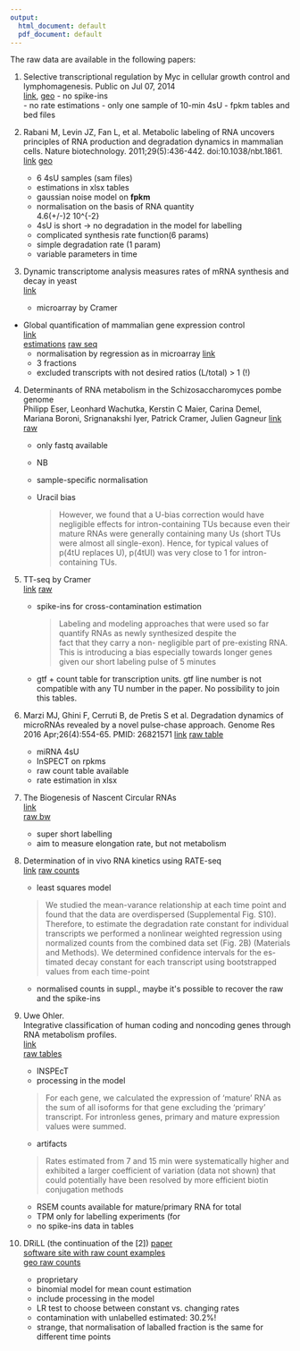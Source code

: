 ```yaml
---
output:
  html_document: default
  pdf_document: default
---
```

The raw data are available in the following papers:

1.   Selective transcriptional regulation by Myc in cellular growth control
    and lymphomagenesis. 
    Public on Jul 07, 2014  
    [link](https://www.ncbi.nlm.nih.gov/pmc/articles/PMC4110711/pdf/emss-58841.pdf),
    [geo](https://www.ncbi.nlm.nih.gov/geo/query/acc.cgi?acc=GSE51011)
    - no spike-ins  
    - no rate estimations
    - only one sample of 10-min 4sU
    - fpkm tables and bed files

2. Rabani M, Levin JZ, Fan L, et al. Metabolic labeling of RNA uncovers 
    principles of RNA production and degradation dynamics in mammalian cells.
    Nature biotechnology. 2011;29(5):436-442. doi:10.1038/nbt.1861.
    [link](https://www.ncbi.nlm.nih.gov/pmc/articles/PMC3114636/#S45title)
    [geo](https://www.ncbi.nlm.nih.gov/geo/query/acc.cgi?acc=GSE25432)
    - 6 4sU samples (sam files)
    - estimations in xlsx tables
    - gaussian noise model on **fpkm**
    - normalisation on the basis of RNA quantity  
        4.6(+/-)2 10^{-2}
    - 4sU is short -> no degradation in the model for labelling
    - complicated synthesis rate function(6 params)
    - simple degradation rate (1 param)
    - variable parameters in time
3. Dynamic transcriptome analysis measures rates
of mRNA synthesis and decay in yeast   
    [link](http://msb.embopress.org/content/7/1/458.long)
    - microarray by Cramer
* Global quantification of mammalian gene expression control    
    [link](http://www.nature.com/nature/journal/v473/n7347/full/nature10098.html)  
    [estimations](http://www.nature.com/nature/journal/v473/n7347/extref/nature10098-s5.xls)
    [raw seq](https://www.ncbi.nlm.nih.gov/sra?term=SRA030871)
    - normalisation by regression as in  microarray
       [link](http://rnajournal.cshlp.org/content/14/9/1959.long)
    - 3 fractions
    - excluded transcripts with not desired ratios (L/total) > 1 (!)

    
4.  Determinants of RNA metabolism in the Schizosaccharomyces pombe genome  
    Philipp Eser, Leonhard Wachutka, Kerstin C Maier, 
    Carina Demel, Mariana Boroni, Srignanakshi Iyer,
    Patrick Cramer, Julien Gagneur
    [link](http://msb.embopress.org/content/12/2/857.long)  
    [raw](http://www.ebi.ac.uk/arrayexpress/experiments/E-MTAB-3653/)
    - only fastq available
    - NB
    - sample-specific normalisation
    - Uracil bias  
    
        > However, we found that a U-bias correction would have 
        > negligible effects
        > for intron-containing TUs because even their mature RNAs were 
        > generally containing many Us (short TUs
        > were almost all single-exon). 
        > Hence, for typical values of p(4tU replaces U),
        > p(4tUI) was very close to 1 for intron-containing TUs.
    
5. TT-seq by Cramer  
    [link](https://www.ncbi.nlm.nih.gov/pubmed/27257258)
    [raw](https://www.ncbi.nlm.nih.gov/geo/query/acc.cgi?acc=GSE75792)
    - spike-ins for cross-contamination estimation
    
        > Labeling and modeling approaches that
        > were used so far quantify RNAs as newly synthesized despite the   
        > fact that they carry a non- negligible part of pre-existing RNA.
        > This is introducing a bias especially towards longer
        > genes given our short labeling pulse of 5 minutes
        
    - gtf + count table for transcription units. gtf line number is not
        compatible with any TU number in the paper. No possibility to
        join this tables.

6. Marzi MJ, Ghini F, Cerruti B, de Pretis S et al. Degradation dynamics
    of microRNAs revealed by a novel pulse-chase approach. 
    Genome Res 2016 Apr;26(4):554-65. PMID: 26821571 
    [link](http://genome.cshlp.org/content/26/4/554.full.pdf+html)
    [raw table](https://www.ncbi.nlm.nih.gov/geo/query/acc.cgi?acc=GSE72655)
    - miRNA 4sU
    - InSPECT on rpkms
    - raw count table available
    - rate estimation in xlsx
    
7. The Biogenesis of Nascent Circular RNAs  
    [link](http://www.sciencedirect.com/science/article/pii/S2211124716303291)  
    [raw bw](https://www.ncbi.nlm.nih.gov/geo/query/acc.cgi?acc=GSE73325)
    - super short labelling 
    - aim to measure elongation rate, but not metabolism
    
8. Determination of in vivo RNA kinetics using RATE-seq   
    [link](https://www.ncbi.nlm.nih.gov/pmc/articles/PMC4174445/pdf/1645.pdf)
   [raw counts](https://www.ncbi.nlm.nih.gov/pmc/articles/PMC4174445/bin/supp_20_10_1645__index.html)
   
   -  least squares model
   
    > We studied the mean-varance relationship at each time point and found that the data
    > are overdispersed (Supplemental Fig. S10). Therefore, to estimate
    > the degradation rate constant for individual transcripts
    > we performed a nonlinear weighted regression using normalized 
    > counts from the combined data set (Fig. 2B) (Materials
    > and Methods). We determined confidence intervals for the es-
    > timated decay constant for each transcript using bootstrapped
    > values from each time-point 
    
    - normalised counts in suppl., maybe it's possible to recover the raw
        and the spike-ins
      
9. Uwe Ohler.  
    Integrative classification of human coding and noncoding
    genes through RNA metabolism profiles.  
    [link](http://www.nature.com/nsmb/journal/v24/n1/pdf/nsmb.3325.pdf)  
    [raw tables](https://www.ncbi.nlm.nih.gov/geo/query/acc.cgi?acc=GSE84722)  
   - INSPEcT
   - processing in the model
   
   >  For each gene, we calculated the expression of 
   > ‘mature’ RNA as the sum of all isoforms for that gene excluding
   > the ‘primary’ transcript. For intronless genes, primary and 
   > mature expression values were summed.
   
   - artifacts  
   
   > Rates estimated from 7 and 15 min were systematically higher
   > and exhibited a larger coefficient of variation (data not shown) 
   > that could potentially have been 
   > resolved by more efficient biotin conjugation methods
   
   - RSEM counts available for mature/primary RNA for total
   - TPM only for labelling experiments (for
   - no spike-ins data in tables
   
   

10. DRiLL  (the continuation of the [2])
    [paper](http://www.cell.com/cell/pdfExtended/S0092-8674(14)01446-9)  
    [software site with raw count examples](https://portals.broadinstitute.org/rnalifecycle#download_data)  
    [geo raw counts](https://www.ncbi.nlm.nih.gov/geo/query/acc.cgi?acc=GSE56977)
    - proprietary  
    - binomial model for mean count estimation
    - include processing in the model
    - LR test to choose between constant vs. changing rates
    - contamination with unlabelled estimated: 30.2%!
    - strange, that normalisation of laballed fraction is the same for 
        different time points